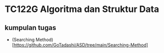 # TC122G Algoritma dan Struktur Data

## kumpulan tugas
+ (Searching Method) [https://github.com/GoTadashi/ASD/tree/main/Searching-Method]
